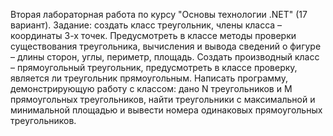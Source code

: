 Вторая лабораторная работа по курсу "Основы технологии .NET" (17 вариант).
Задание: создать класс треугольник, члены класса – координаты 3-х точек. Предусмотреть в классе методы проверки существования треугольника, вычисления и вывода сведений о фигуре – длины сторон, углы, периметр, площадь. Создать производный класс – прямоугольный треугольник, предусмотреть в классе проверку, является ли треугольник прямоугольным. Написать программу, демонстрирующую работу с классом: дано N треугольников и M прямоугольных треугольников, найти треугольники с максимальной и минимальной площадью и вывести номера одинаковых прямоугольных треугольников.
